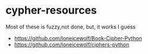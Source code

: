 # cypher-resources
Most of these is fuzzy,not done, but, it works I guess 
- https://github.com/loneicewolf/Book-Cipher-Python
- https://github.com/loneicewolf/ciphers-python

